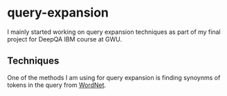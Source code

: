 # query-expansion

I mainly started working on query expansion techniques as part of my final project for DeepQA IBM course at GWU.

## Techniques
One of the methods I am using for query expansion is finding synoynms of tokens in the query from [WordNet](https://wordnet.princeton.edu/).